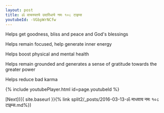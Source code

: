 ```yaml
---
layout: post
title: ॐ वाचस्पतये उदारिधाये नमः १०८ टाइम्स
youtubeId: -VGbpWrNCfw
---
```

 
 
Helps get goodness, bliss and peace and God's blessings
 
Helps remain focused, help generate inner energy 
 
Helps boost physical and mental health 
 
Helps remain grounded and generates a sense of gratitude towards the greater power 
 
Helps reduce bad karma
 
 
 
 


{% include youtubePlayer.html id=page.youtubeId %}
 
[Next]({{ site.baseurl }}{% link  split2/_posts/2016-03-13-ॐ माधवाय नमः १०८ टाइम्स.md%})
 
